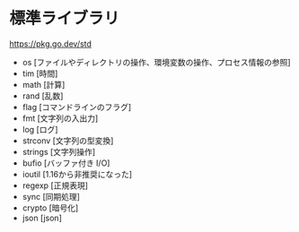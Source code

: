 # 標準ライブラリ

https://pkg.go.dev/std

- os        [ファイルやディレクトリの操作、環境変数の操作、プロセス情報の参照]
- tim       [時間]
- math      [計算]
- rand      [乱数]
- flag      [コマンドラインのフラグ]
- fmt       [文字列の入出力]
- log       [ログ]
- strconv   [文字列の型変換]
- strings   [文字列操作]
- bufio     [バッファ付き I/O]
- ioutil    [1.16から非推奨になった]
- regexp    [正規表現]
- sync      [同期処理]
- crypto    [暗号化]
- json      [json]

